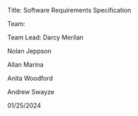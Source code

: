 Title: Software Requirements Specification

Team: 



Team Lead: Darcy Merilan

Nolan Jeppson

Allan Marina

Anita Woodford

Andrew Swayze

01/25/2024
